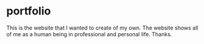 # portfolio
This is the website that I wanted to create of my own. The website shows all of me as a human being in professional and personal life. Thanks. 
